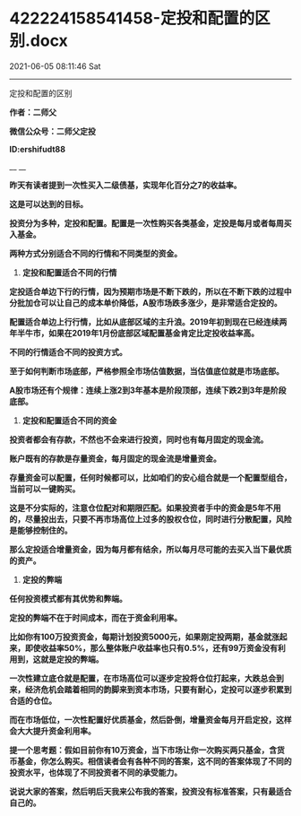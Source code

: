 # 422224158541458-定投和配置的区别.docx

2021-06-05 08:11:46 Sat

----

定投和配置的区别

__作者：二师父__

__微信公众号：二师父定投__

__ID:ershifudt88__

__ __

__昨天有读者提到一次性买入二级债基，实现年化百分之7的收益率。__

__这是可以达到的目标。__

__投资分为多种，定投和配置。配置是一次性购买各类基金，定投是每月或者每周买入基金。__

__两种方式分别适合不同的行情和不同类型的资金。__

1. __定投和配置适合不同的行情__

__定投适合单边下行的行情，因为预期市场是不断下跌的，所以在不断下跌的过程中分批加仓可以让自己的成本单价降低，A股市场跌多涨少，是非常适合定投的。__

__配置适合单边上行行情，比如从底部区域的主升浪。2019年初到现在已经连续两年半牛市，如果在2019年1月份底部区域配置基金肯定比定投收益率高。__

__不同的行情适合不同的投资方式。__

__至于如何判断市场底部，严格参照全市场估值数据，当估值底位就是市场底部。__

__A股市场还有个规律：连续上涨2到3年基本是阶段顶部，连续下跌2到3年是阶段底部。__

1. __定投和配置适合不同的资金__

__投资者都会有存款，不然也不会来进行投资，同时也有每月固定的现金流。__

__账户既有的存款是存量资金，每月固定的现金流是增量资金。__

__存量资金可以配置，任何时候都可以，比如咱们的安心组合就是一个配置型组合，当前可以一键购买。__

__这是不分实际的，注意仓位配对和期限匹配。如果投资者手中的资金是5年不用的，尽量投出去，只要不再市场高位上过多的股权仓位，同时进行分散配置，风险是能够控制住的。__

__那么定投适合增量资金，因为每月都有结余，所以每月尽可能的去买入当下最优质的资产。__

1. __定投的弊端__

__任何投资模式都有其优势和弊端。__

__定投的弊端不在于时间成本，而在于资金利用率。__

__比如你有100万投资资金，每期计划投资5000元，如果刚定投两期，基金就涨起来，即使收益率50%，那么整体账户收益率也只有0\.5%，还有99万资金没有利用到，这就是定投的弊端。__

__一次性建立底仓就是配置，在市场高位可以逐步定投将仓位打起来，大跌总会到来，经济危机会踏着相同的韵脚来到资本市场，只要有耐心，定投可以逐步积累到合适的仓位。__

__而在市场低位，一次性配置好优质基金，然后卧倒，增量资金每月开启定投，这样会大大提升资金利用率。__

__提一个思考题：假如目前你有10万资金，当下市场让你一次购买两只基金，含货币基金，你怎么购买。相信读者会有各种不同的答案，这不同的答案体现了不同的投资水平，也体现了不同投资者不同的承受能力。__

__说说大家的答案，然后明后天我来公布我的答案，投资没有标准答案，只有最适合自己的。__

